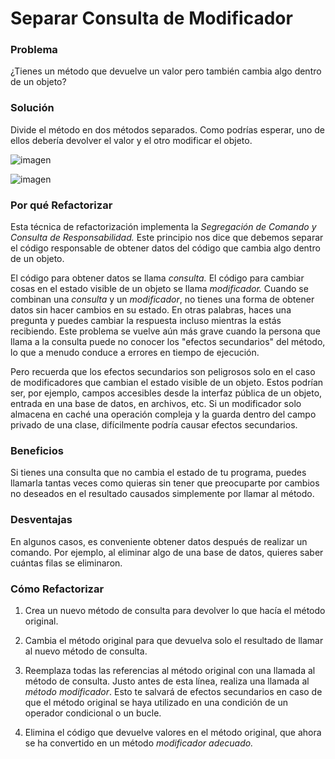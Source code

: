 # Separar Consulta de Modificador

### Problema
¿Tienes un método que devuelve un valor pero también cambia algo dentro de un objeto?

### Solución
Divide el método en dos métodos separados. Como podrías esperar, uno de ellos debería devolver el valor y el otro modificar el objeto.

![imagen](https://refactoring.guru/images/refactoring/diagrams/Separate%20Query%20from%20Modifier%20-%20Before.png?id=b28976c01f67d02e8b4574b1c825d10d)

![imagen](https://refactoring.guru/images/refactoring/diagrams/Separate%20Query%20from%20Modifier%20-%20After.png?id=c2b8e0722c1c8500302326ab60db80e5)

### Por qué Refactorizar
Esta técnica de refactorización implementa la <i>Segregación de Comando y Consulta de Responsabilidad.</i> Este principio nos dice que debemos separar el código responsable de obtener datos del código que cambia algo dentro de un objeto.

El código para obtener datos se llama <i>consulta.</i> El código para cambiar cosas en el estado visible de un objeto se llama <i>modificador.</i> Cuando se combinan una <i>consulta</i> y un <i>modificador</i>, no tienes una forma de obtener datos sin hacer cambios en su estado. En otras palabras, haces una pregunta y puedes cambiar la respuesta incluso mientras la estás recibiendo. Este problema se vuelve aún más grave cuando la persona que llama a la consulta puede no conocer los "efectos secundarios" del método, lo que a menudo conduce a errores en tiempo de ejecución.

Pero recuerda que los efectos secundarios son peligrosos solo en el caso de modificadores que cambian el estado visible de un objeto. Estos podrían ser, por ejemplo, campos accesibles desde la interfaz pública de un objeto, entrada en una base de datos, en archivos, etc. Si un modificador solo almacena en caché una operación compleja y la guarda dentro del campo privado de una clase, difícilmente podría causar efectos secundarios.

### Beneficios
Si tienes una consulta que no cambia el estado de tu programa, puedes llamarla tantas veces como quieras sin tener que preocuparte por cambios no deseados en el resultado causados simplemente por llamar al método.

### Desventajas
En algunos casos, es conveniente obtener datos después de realizar un comando. Por ejemplo, al eliminar algo de una base de datos, quieres saber cuántas filas se eliminaron.

### Cómo Refactorizar
1. Crea un nuevo método de consulta para devolver lo que hacía el método original.

2. Cambia el método original para que devuelva solo el resultado de llamar al nuevo método de consulta.

3. Reemplaza todas las referencias al método original con una llamada al método de consulta. Justo antes de esta línea, realiza una llamada al <i>método modificador</i>. Esto te salvará de efectos secundarios en caso de que el método original se haya utilizado en una condición de un operador condicional o un bucle.

4. Elimina el código que devuelve valores en el método original, que ahora se ha convertido en un método <i>modificador adecuado.</i>
